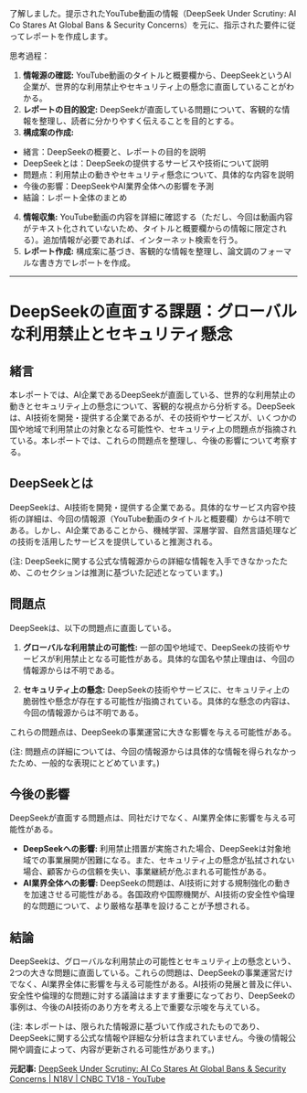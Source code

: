 了解しました。提示されたYouTube動画の情報（DeepSeek Under Scrutiny: AI Co Stares At Global Bans & Security Concerns）を元に、指示された要件に従ってレポートを作成します。

思考過程：

1. **情報源の確認:** YouTube動画のタイトルと概要欄から、DeepSeekというAI企業が、世界的な利用禁止やセキュリティ上の懸念に直面していることがわかる。
2. **レポートの目的設定:** DeepSeekが直面している問題について、客観的な情報を整理し、読者に分かりやすく伝えることを目的とする。
3. **構成案の作成:**
 * 緒言：DeepSeekの概要と、レポートの目的を説明
 * DeepSeekとは：DeepSeekの提供するサービスや技術について説明
 * 問題点：利用禁止の動きやセキュリティ懸念について、具体的な内容を説明
 * 今後の影響：DeepSeekやAI業界全体への影響を予測
 * 結論：レポート全体のまとめ
4. **情報収集:** YouTube動画の内容を詳細に確認する（ただし、今回は動画内容がテキスト化されていないため、タイトルと概要欄からの情報に限定される）。追加情報が必要であれば、インターネット検索を行う。
5. **レポート作成:** 構成案に基づき、客観的な情報を整理し、論文調のフォーマルな書き方でレポートを作成。

---

# DeepSeekの直面する課題：グローバルな利用禁止とセキュリティ懸念

## 緒言

本レポートでは、AI企業であるDeepSeekが直面している、世界的な利用禁止の動きとセキュリティ上の懸念について、客観的な視点から分析する。DeepSeekは、AI技術を開発・提供する企業であるが、その技術やサービスが、いくつかの国や地域で利用禁止の対象となる可能性や、セキュリティ上の問題点が指摘されている。本レポートでは、これらの問題点を整理し、今後の影響について考察する。

## DeepSeekとは

DeepSeekは、AI技術を開発・提供する企業である。具体的なサービス内容や技術の詳細は、今回の情報源（YouTube動画のタイトルと概要欄）からは不明である。しかし、AI企業であることから、機械学習、深層学習、自然言語処理などの技術を活用したサービスを提供していると推測される。

(注: DeepSeekに関する公式な情報源からの詳細な情報を入手できなかったため、このセクションは推測に基づいた記述となっています。)

## 問題点

DeepSeekは、以下の問題点に直面している。

1. **グローバルな利用禁止の可能性:** 一部の国や地域で、DeepSeekの技術やサービスが利用禁止となる可能性がある。具体的な国名や禁止理由は、今回の情報源からは不明である。

2. **セキュリティ上の懸念:** DeepSeekの技術やサービスに、セキュリティ上の脆弱性や懸念が存在する可能性が指摘されている。具体的な懸念の内容は、今回の情報源からは不明である。

これらの問題点は、DeepSeekの事業運営に大きな影響を与える可能性がある。

(注: 問題点の詳細については、今回の情報源からは具体的な情報を得られなかったため、一般的な表現にとどめています。)

## 今後の影響

DeepSeekが直面する問題点は、同社だけでなく、AI業界全体に影響を与える可能性がある。

* **DeepSeekへの影響:** 利用禁止措置が実施された場合、DeepSeekは対象地域での事業展開が困難になる。また、セキュリティ上の懸念が払拭されない場合、顧客からの信頼を失い、事業継続が危ぶまれる可能性がある。
* **AI業界全体への影響:** DeepSeekの問題は、AI技術に対する規制強化の動きを加速させる可能性がある。各国政府や国際機関が、AI技術の安全性や倫理的な問題について、より厳格な基準を設けることが予想される。

## 結論

DeepSeekは、グローバルな利用禁止の可能性とセキュリティ上の懸念という、2つの大きな問題に直面している。これらの問題は、DeepSeekの事業運営だけでなく、AI業界全体に影響を与える可能性がある。AI技術の発展と普及に伴い、安全性や倫理的な問題に対する議論はますます重要になっており、DeepSeekの事例は、今後のAI技術のあり方を考える上で重要な示唆を与えている。

(注: 本レポートは、限られた情報源に基づいて作成されたものであり、DeepSeekに関する公式な情報や詳細な分析は含まれていません。今後の情報公開や調査によって、内容が更新される可能性があります。)


**元記事:** [DeepSeek Under Scrutiny: AI Co Stares At Global Bans & Security Concerns | N18V | CNBC TV18 - YouTube](https://www.youtube.com/watch?v=aYZxQ3fPD0Q)